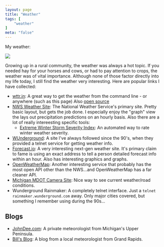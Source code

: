 ```yaml
---
layout: page
title: "Weather"
tags: [
    "weather"
]
meta: "false"
---
```


My weather:

<img src="https://wttr.in/Grand+Rapids+Michigan.png">

Growing up in a rural community, the weather was always a hot topic.  If you needed hay for your horses and cows, or had to pay attention to crops, the weather was of vital importance.  Although none of those factor directly into my life today, I still find the weather very interesting.  Here are popular links I have collected:

- [wttr.in](http://wttr.in/):  A great way to get the weather from the command line - or anywhere (such as this page)  Also [open source](https://github.com/chubin/wttr.in)
- [NWS Weather Site](http://www.weather.gov):  The National Weather Service's primary site.  Pretty basic layout, but gets the job done.  I especially enjoy the "graph" view the lays out precipitation predictions on an hourly basis.  Also there are a lot of really intereesting specific  tools:
  - [Extreme Winter Storm Severity Index](https://www.wpc.ncep.noaa.gov/wwd/wssi/wssi.php?id=GRR): An automated way to rate winter weather severity.
- [WUnderground](http://www.wunderground.com/):  A site I've always followed since the 90's, when they provided a telnet service for getting weather info.  
- [Forecast.io](http://forecast.io):  A very interesting next-gen weather site.  It's primary claim to fame is using an exact address to tell a person detailed forecast info within an hour.  Also has interesting graphics and graphs.
- [OpenWeatherMap](http://openweathermap.org/):  Another interesting service that probably has the most open API other than the NWS...and OpenWeatherMap has a far cleaner API.
- [Michigan MDOT Camera Site](https://mdotjboss.state.mi.us/MiDrive/map#): Nice way to see current weather/road conditions.
- Wunderground Rainmaker:  A completely telnet interface.  Just a `telnet rainmaker.wunderground.com` away.  Only major cities covered, but something
I remember using during the 90s...

## Blogs

- [JohnDee.com](http://www.johndee.com/):  A private meteorologist from Michigan's Upper Peninsula.   
- [Bill's Blog](https://www.woodtv.com/weather/bills-blog/):  A blog from a local meteorologist from Grand Rapids.
